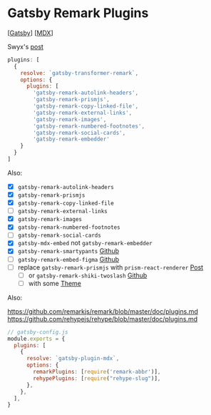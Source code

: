 # Gatsby Remark Plugins

[[Gatsby]] [[MDX]]

Swyx's [post](https://www.swyx.io/writing/gatsby-remark-essential-plugins)

```js
plugins: [
  {
    resolve: `gatsby-transformer-remark`,
    options: {
      plugins: [
        'gatsby-remark-autolink-headers',
        'gatsby-remark-prismjs',
        'gatsby-remark-copy-linked-file',
        'gatsby-remark-external-links',
        'gatsby-remark-images',
        'gatsby-remark-numbered-footnotes',
        'gatsby-remark-social-cards',
        'gatsby-remark-embedder'
    }
  }
]
```

Also:

- [x] `gatsby-remark-autolink-headers`
- [x] `gatsby-remark-prismjs`
- [x] `gatsby-remark-copy-linked-file`
- [ ] `gatsby-remark-external-links`
- [x] `gatsby-remark-images`
- [x] `gatsby-remark-numbered-footnotes`
- [ ] `gatsby-remark-social-cards`
- [x] `gatsby-mdx-embed` not `gatsby-remark-embedder`
- [x] `gatsby-remark-smartypants` [Github](https://github.com/gatsbyjs/gatsby/tree/master/packages/gatsby-remark-smartypants)
- [ ] `gatsby-remark-embed-figma` [Github](https://github.com/stagfoo/gatsby-remark-embed-figma)
- [ ] replace `gatsby-remark-prismjs` with `prism-react-renderer` [Post](https://prince.dev/blog/prism-react-renderer)
  - [ ] or `gatsby-remark-shiki-twoslash` [Github](https://github.com/microsoft/TypeScript-Website/tree/v2/packages/gatsby-remark-shiki-twoslash)
  - [ ] with some [Theme](https://github.com/octref/shiki/blob/master/packages/themes/README.md)

Also:

https://github.com/remarkjs/remark/blob/master/doc/plugins.md
https://github.com/rehypejs/rehype/blob/master/doc/plugins.md

```js
// gatsby-config.js
module.exports = {
  plugins: [
    {
      resolve: `gatsby-plugin-mdx`,
      options: {
        remarkPlugins: [require('remark-abbr')],
        rehypePlugins: [require("rehype-slug")],
      },
    },
  ],
}
```

[//begin]: # "Autogenerated link references for markdown compatibility"
[Gatsby]: gatsby "Gatsby"
[MDX]: mdx "mdx"
[//end]: # "Autogenerated link references"